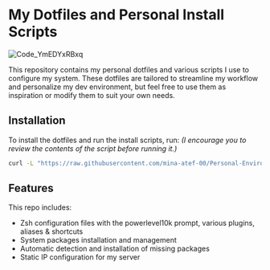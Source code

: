 # My Dotfiles and Personal Install Scripts

![Code_YmEDYxRBxq](https://user-images.githubusercontent.com/52796958/227760104-78240710-eb61-4689-a343-cfc827ab4222.gif)

This repository contains my personal dotfiles and various scripts I use to configure my system.
These dotfiles are tailored to streamline my workflow and personalize my dev environment, but feel free to use them as inspiration or modify them to suit your own needs.

## Installation

To install the dotfiles and run the install scripts, run: _(I encourage you to review the contents of the script before running it.)_

```sh
curl -L "https://raw.githubusercontent.com/mina-atef-00/Personal-Environment-Setup-Scripts/main/install.sh" | /usr/bin/env bash
```

## Features

This repo includes:

- Zsh configuration files with the powerlevel10k prompt, various plugins, aliases & shortcuts
- System packages installation and management
- Automatic detection and installation of missing packages
- Static IP configuration for my server
